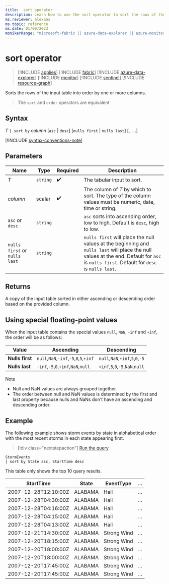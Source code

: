 ```yaml
---
title:  sort operator
description: Learn how to use the sort operator to sort the rows of the input table by one or more columns.
ms.reviewer: alexans
ms.topic: reference
ms.date: 01/09/2023
monikerRange: "microsoft-fabric || azure-data-explorer || azure-monitor || microsoft-sentinel || azure-resource-graph"
---
```

# sort operator

> [!INCLUDE [applies](../includes/applies-to-version/applies.md)] [!INCLUDE [fabric](../includes/applies-to-version/fabric.md)] [!INCLUDE [azure-data-explorer](../includes/applies-to-version/azure-data-explorer.md)] [!INCLUDE [monitor](../includes/applies-to-version/monitor.md)] [!INCLUDE [sentinel](../includes/applies-to-version/sentinel.md)] [!INCLUDE [resource-graph](../includes/applies-to-version/resource-graph.md)]

Sorts the rows of the input table into order by one or more columns.

> The `sort` and `order` operators are equivalent

## Syntax

*T* `| sort by` *column* [`asc` | `desc`] [`nulls first` | `nulls last`] [`,` ...]

[!INCLUDE [syntax-conventions-note](../includes/syntax-conventions-note.md)]

## Parameters

| Name | Type | Required | Description |
|--|--|--|--|
| *T* | `string` |  :heavy_check_mark: | The tabular input to sort. |
| *column* | scalar |  :heavy_check_mark: | The column of *T* by which to sort. The type of the column values must be numeric, date, time or string.|
| `asc` or `desc` | `string` | | `asc` sorts into ascending order, low to high. Default is `desc`, high to low. |
| `nulls first` or `nulls last`  | `string` | | `nulls first` will place the null values at the beginning and `nulls last` will place the null values at the end. Default for `asc` is `nulls first`. Default for `desc` is `nulls last`.|

## Returns

A copy of the input table sorted in either ascending or descending order based on the provided column.

## Using special floating-point values

When the input table contains the special values `null`, `NaN`, `-inf` and `+inf`, the order will be as follows:

| Value| Ascending | Descending|
|--|--|--|
|**Nulls first**|`null`,`NaN`,`-inf`,`-5`,`0`,`5`,`+inf`|`null`,`NaN`,`+inf`,`5`,`0`,`-5`|
|**Nulls last**|`-inf`,`-5`,`0`,`+inf`,`NaN`,`null`|`+inf`,`5`,`0`,`-5`,`NaN`,`null`|
 
> [!NOTE]
>
> * Null and NaN values are always grouped together.
> * The order between null and NaN values is determined by the first and last property because nulls and NaNs don't have an ascending and descending order.

## Example

The following example shows storm events by state in alphabetical order with the most recent storms in each state appearing first.

> [!div class="nextstepaction"]
> <a href="https://dataexplorer.azure.com/clusters/help/databases/Samples?query=H4sIAAAAAAAAAwsuyS/KdS1LzSsp5qpRyC9KSS1SSKpUCC5JLElVSCxO1gExi0pCMnNTFVJSi5MBfa8LRzAAAAA=" target="_blank">Run the query</a>

```kusto
StormEvents
| sort by State asc, StartTime desc
```

This table only shows the top 10 query results.

|StartTime|State|EventType|...|
|--|--|--|--|
|2007-12-28T12:10:00Z|ALABAMA|Hail|...|
|2007-12-28T04:30:00Z|ALABAMA|Hail|...|
|2007-12-28T04:16:00Z|ALABAMA|Hail|...|
|2007-12-28T04:15:00Z|ALABAMA|Hail|...|
|2007-12-28T04:13:00Z|ALABAMA|Hail|...|
|2007-12-21T14:30:00Z|ALABAMA|Strong Wind|...|
|2007-12-20T18:15:00Z|ALABAMA|Strong Wind|...|
|2007-12-20T18:00:00Z|ALABAMA|Strong Wind|...|
|2007-12-20T18:00:00Z|ALABAMA|Strong Wind|...|
|2007-12-20T17:45:00Z|ALABAMA|Strong Wind|...|
|2007-12-20T17:45:00Z|ALABAMA|Strong Wind|...|
